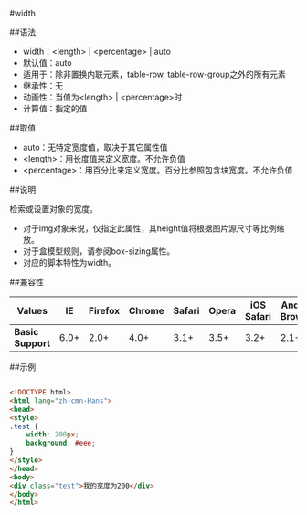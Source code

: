 #width

##语法

- width：&lt;length&gt; | &lt;percentage&gt; | auto
- 默认值：auto
- 适用于：除非置换内联元素，table-row, table-row-group之外的所有元素
- 继承性：无
- 动画性：当值为&lt;length&gt; | &lt;percentage&gt;时
- 计算值：指定的值


##取值

- auto：无特定宽度值，取决于其它属性值
- &lt;length&gt;：用长度值来定义宽度。不允许负值
- &lt;percentage&gt;：用百分比来定义宽度。百分比参照包含块宽度。不允许负值


##说明

检索或设置对象的宽度。

- 对于img对象来说，仅指定此属性，其height值将根据图片源尺寸等比例缩放。
- 对于盒模型规则，请参阅box-sizing属性。
- 对应的脚本特性为width。


##兼容性


<table class="compatible">
<thead>
	<tr>
		<th>Values</th>
		<th>IE</th>
		<th>Firefox</th>
		<th>Chrome</th>
		<th>Safari</th>
		<th>Opera</th>
		<th>iOS Safari</th>
		<th>Android Browser</th>
		<th>Android Chrome</th>
	</tr>
</thead>
<tbody>
	<tr>
		<td><strong>Basic Support</strong></td>
		<td class="support">6.0+</td>
		<td class="support">2.0+</td>
		<td class="support">4.0+</td>
		<td class="support">3.1+</td>
		<td class="support">3.5+</td>
		<td class="support">3.2+</td>
		<td class="support">2.1+</td>
		<td class="support">18.0+</td>
	</tr>
</tbody>
</table>




##示例

```html

<!DOCTYPE html>
<html lang="zh-cmn-Hans">
<head>
<style>
.test {
	width: 200px;
	background: #eee;
}
</style>
</head>
<body>
<div class="test">我的宽度为200</div>
</body>
</html>

```
